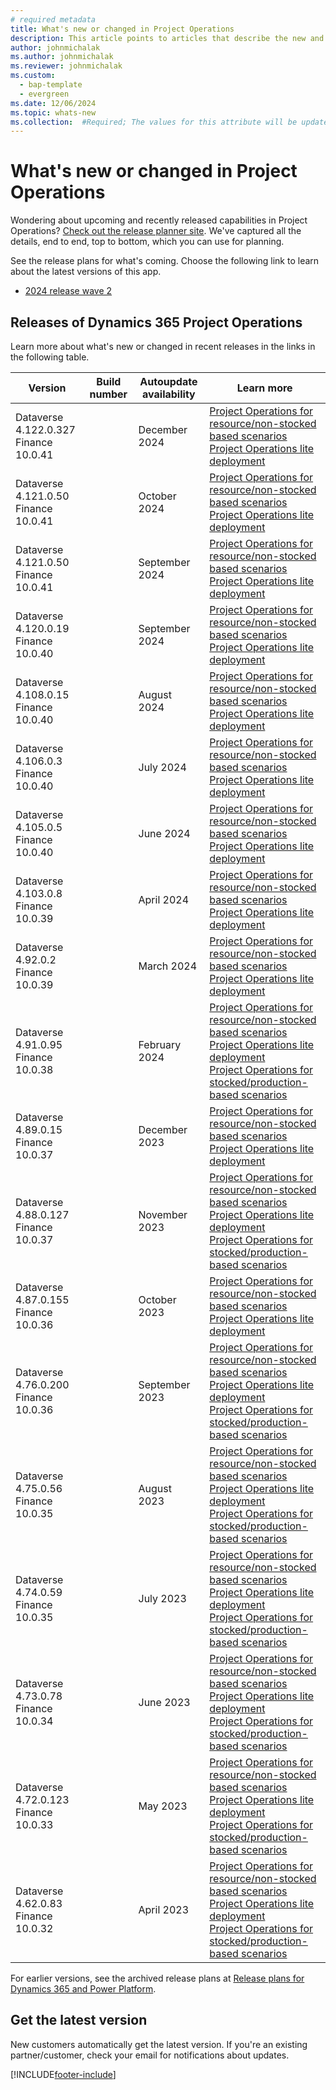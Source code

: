 ```yaml
---
# required metadata
title: What's new or changed in Project Operations
description: This article points to articles that describe the new and changed features in each release of Project Operations.
author: johnmichalak
ms.author: johnmichalak
ms.reviewer: johnmichalak
ms.custom: 
  - bap-template
  - evergreen
ms.date: 12/06/2024
ms.topic: whats-new
ms.collection:  #Required; The values for this attribute will be updated over time. For now, leave this value blank.
---
```


# What's new or changed in Project Operations

Wondering about upcoming and recently released capabilities in Project Operations? [Check out the release planner site](https://experience.dynamics.com/releaseplans/?app=Project+Operations). We've captured all the details, end to end, top to bottom, which you can use for planning.  

See the release plans for what's coming. Choose the following link to learn about the latest versions of this app.

- [2024 release wave 2](/dynamics365/release-plan/2024wave2/finance-supply-chain/dynamics365-project-operations/)  

## Releases of Dynamics 365 Project Operations

Learn more about what's new or changed in recent releases in the links in the following table.

| Version | Build number | Autoupdate availability | Learn more |
|---------|--------------|---------------|-------------|
| Dataverse 4.122.0.327 </br> Finance 10.0.41 |    | December 2024    | [Project Operations for resource/non-stocked based scenarios](whats-new-dec-2024-resource-based.md) </br> [Project Operations lite deployment](../pro/whats-new/whats-new-dec-2024-lite.md) |
| Dataverse 4.121.0.50 </br> Finance 10.0.41 |    | October 2024    | [Project Operations for resource/non-stocked based scenarios](whats-new-sep-2024-resource-based.md) </br> [Project Operations lite deployment](../pro/whats-new/whats-new-sep-2024-lite.md) |
| Dataverse 4.121.0.50 </br> Finance 10.0.41 |    | September 2024    | [Project Operations for resource/non-stocked based scenarios](whats-new-oct-2024-resource-based.md) </br> [Project Operations lite deployment](../pro/whats-new/whats-new-oct-2024-lite.md) |
| Dataverse 4.120.0.19 </br> Finance 10.0.40 |    | September 2024    | [Project Operations for resource/non-stocked based scenarios](whats-new-sep-2024-resource-based.md) </br> [Project Operations lite deployment](../pro/whats-new/whats-new-sep-2024-lite.md) |
| Dataverse 4.108.0.15 </br> Finance 10.0.40 |    | August 2024    | [Project Operations for resource/non-stocked based scenarios](whats-new-aug-2024-resource-based.md) </br> [Project Operations lite deployment](../pro/whats-new/whats-new-aug-2024-lite.md) |
| Dataverse 4.106.0.3 </br> Finance 10.0.40 |    | July 2024    | [Project Operations for resource/non-stocked based scenarios](whats-new-july-2024-resource-based.md) </br> [Project Operations lite deployment](../pro/whats-new/whats-new-july-2024-lite.md) |
| Dataverse 4.105.0.5 </br> Finance 10.0.40 |    | June 2024    | [Project Operations for resource/non-stocked based scenarios](whats-new-june-2024-resource-based.md) </br> [Project Operations lite deployment](../pro/whats-new/whats-new-june-2024-lite.md) |
| Dataverse 4.103.0.8 </br> Finance 10.0.39 |    | April 2024    | [Project Operations for resource/non-stocked based scenarios](whats-new-apr-2024-resource-based.md) </br> [Project Operations lite deployment](../pro/whats-new/whats-new-apr-2024-lite.md) |
| Dataverse 4.92.0.2 </br> Finance 10.0.39 |    | March 2024    | [Project Operations for resource/non-stocked based scenarios](whats-new-mar-2024-resource-based.md) </br> [Project Operations lite deployment](../pro/whats-new/whats-new-mar-2024-lite.md) |
| Dataverse 4.91.0.95 </br> Finance 10.0.38 |    | February 2024    | [Project Operations for resource/non-stocked based scenarios](whats-new-feb-2024-resource-based.md) </br> [Project Operations lite deployment](../pro/whats-new/whats-new-feb-2024-lite.md) </br> [Project Operations for stocked/production-based scenarios](../prod-pma/whats-new/whats-new-feb-2024-stocked.md)|
| Dataverse 4.89.0.15 </br> Finance 10.0.37 |    | December 2023    | [Project Operations for resource/non-stocked based scenarios](whats-new-dec-2023-resource-based.md) </br> [Project Operations lite deployment](../pro/whats-new/whats-new-dec-2023-lite.md) |
| Dataverse 4.88.0.127 </br> Finance 10.0.37 |    | November 2023    | [Project Operations for resource/non-stocked based scenarios](whats-new-nov-2023-resource-based.md) </br> [Project Operations lite deployment](../pro/whats-new/whats-new-nov-2023-lite.md) </br> [Project Operations for stocked/production-based scenarios](../prod-pma/whats-new/whats-new-nov-2023-stocked.md)|
| Dataverse 4.87.0.155 </br> Finance 10.0.36 |    | October 2023    | [Project Operations for resource/non-stocked based scenarios](whats-new-oct-2023-resource-based.md) </br> [Project Operations lite deployment](../pro/whats-new/whats-new-oct-2023-lite.md) |
| Dataverse 4.76.0.200 </br> Finance 10.0.36 |     | September 2023    | [Project Operations for resource/non-stocked based scenarios](whats-new-sept-2023-resource-based.md) </br> [Project Operations lite deployment](../pro/whats-new/whats-new-sept-2023-lite.md)  </br> [Project Operations for stocked/production-based scenarios](../prod-pma/whats-new/whats-new-sept-2023-stocked.md)|
| Dataverse 4.75.0.56 </br> Finance 10.0.35 |     | August 2023    | [Project Operations for resource/non-stocked based scenarios](whats-new-aug-2023-resource-based.md) </br> [Project Operations lite deployment](../pro/whats-new/whats-new-aug-2023-lite.md)  </br> [Project Operations for stocked/production-based scenarios](../prod-pma/whats-new/whats-new-aug-2023-stocked.md)|
| Dataverse 4.74.0.59 </br> Finance 10.0.35 |     | July 2023    | [Project Operations for resource/non-stocked based scenarios](whats-new-jul-2023-resource-based.md) </br> [Project Operations lite deployment](../pro/whats-new/whats-new-jul-2023-lite.md)  </br> [Project Operations for stocked/production-based scenarios](../prod-pma/whats-new/whats-new-jun-2023-stocked.md)|
| Dataverse 4.73.0.78 </br> Finance 10.0.34 |     | June 2023    | [Project Operations for resource/non-stocked based scenarios](whats-new-may-2023-resource-based.md) </br> [Project Operations lite deployment](../pro/whats-new/whats-new-may-2023-lite.md)  </br> [Project Operations for stocked/production-based scenarios](../prod-pma/whats-new/whats-new-may-2023-stocked.md)|
| Dataverse 4.72.0.123 </br> Finance 10.0.33  |               | May 2023 |  [Project Operations for resource/non-stocked based scenarios](whats-new-jun-2023-resource-based.md) </br> [Project Operations lite deployment](../pro/whats-new/whats-new-jun-2023-lite.md)  </br> [Project Operations for stocked/production-based scenarios](../prod-pma/whats-new/whats-new-jun-2023-stocked.md)|
| Dataverse 4.62.0.83 </br> Finance 10.0.32  |               | April 2023 |  [Project Operations for resource/non-stocked based scenarios](whats-new-apr-2023-resource-based.md) </br> [Project Operations lite deployment](../pro/whats-new/whats-new-apr-2023-lite.md)  </br> [Project Operations for stocked/production-based scenarios](../prod-pma/whats-new/whats-new-apr-2023-stocked.md)|

For earlier versions, see the archived release plans at [Release plans for Dynamics 365 and Power Platform](/dynamics365/release-plans/archived-plans).  
## Get the latest version

New customers automatically get the latest version. If you're an existing partner/customer, check your email for notifications about updates. 

[!INCLUDE[footer-include](../includes/footer-banner.md)]
